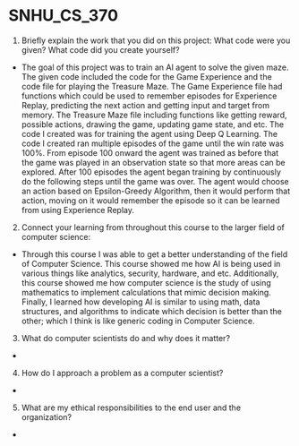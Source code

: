 # SNHU_CS_370

1. Briefly explain the work that you did on this project: What code were you given? What code did you create yourself?

- The goal of this project was to train an AI agent to solve the given maze. The given code included the code for the Game Experience and the code file for playing the Treasure Maze. The Game Experience file had functions which could be used to remember episodes for Experience Replay, predicting the next action and getting input and target from memory. The Treasure Maze file including functions like getting reward, possible actions, drawing the game, updating game state, and etc. The code I created was for training the agent using Deep Q Learning. The code I created ran multiple episodes of the game until the win rate was 100%. From episode 100 onward the agent was trained as before that the game was played in an observation state so that more areas can be explored. After 100 episodes the agent began training by continuously do the following steps until the game was over. The agent would choose an action based on Epsilon-Greedy Algorithm, then it would perform that action, moving on it would remember the episode so it can be learned from using Experience Replay.

2. Connect your learning from throughout this course to the larger field of computer science:

- Through this course I was able to get a better understanding of the field of Computer Science. This course showed me how AI is being used in various things like analytics, security, hardware, and etc. Additionally, this course showed me how computer science is the study of using mathematics to implement calculations that mimic decision making. Finally, I learned how developing AI is similar to using math, data structures, and algorithms to indicate which decision is better than the other; which I think is like generic coding in Computer Science.

3. What do computer scientists do and why does it matter?

-	

4. How do I approach a problem as a computer scientist?

-

5. What are my ethical responsibilities to the end user and the organization?

-
